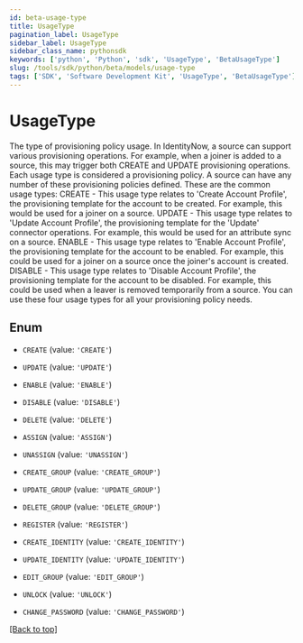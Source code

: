 ```yaml
---
id: beta-usage-type
title: UsageType
pagination_label: UsageType
sidebar_label: UsageType
sidebar_class_name: pythonsdk
keywords: ['python', 'Python', 'sdk', 'UsageType', 'BetaUsageType'] 
slug: /tools/sdk/python/beta/models/usage-type
tags: ['SDK', 'Software Development Kit', 'UsageType', 'BetaUsageType']
---
```


# UsageType

The type of provisioning policy usage.  In IdentityNow, a source can support various provisioning operations. For example, when a joiner is added to a source, this may trigger both CREATE and UPDATE provisioning operations.  Each usage type is considered a provisioning policy.  A source can have any number of these provisioning policies defined.  These are the common usage types:  CREATE - This usage type relates to 'Create Account Profile', the provisioning template for the account to be created. For example, this would be used for a joiner on a source.   UPDATE - This usage type relates to 'Update Account Profile', the provisioning template for the 'Update' connector operations. For example, this would be used for an attribute sync on a source. ENABLE - This usage type relates to 'Enable Account Profile', the provisioning template for the account to be enabled. For example, this could be used for a joiner on a source once the joiner's account is created.  DISABLE - This usage type relates to 'Disable Account Profile', the provisioning template for the account to be disabled. For example, this could be used when a leaver is removed temporarily from a source.  You can use these four usage types for all your provisioning policy needs. 

## Enum

* `CREATE` (value: `'CREATE'`)

* `UPDATE` (value: `'UPDATE'`)

* `ENABLE` (value: `'ENABLE'`)

* `DISABLE` (value: `'DISABLE'`)

* `DELETE` (value: `'DELETE'`)

* `ASSIGN` (value: `'ASSIGN'`)

* `UNASSIGN` (value: `'UNASSIGN'`)

* `CREATE_GROUP` (value: `'CREATE_GROUP'`)

* `UPDATE_GROUP` (value: `'UPDATE_GROUP'`)

* `DELETE_GROUP` (value: `'DELETE_GROUP'`)

* `REGISTER` (value: `'REGISTER'`)

* `CREATE_IDENTITY` (value: `'CREATE_IDENTITY'`)

* `UPDATE_IDENTITY` (value: `'UPDATE_IDENTITY'`)

* `EDIT_GROUP` (value: `'EDIT_GROUP'`)

* `UNLOCK` (value: `'UNLOCK'`)

* `CHANGE_PASSWORD` (value: `'CHANGE_PASSWORD'`)

[[Back to top]](#) 

